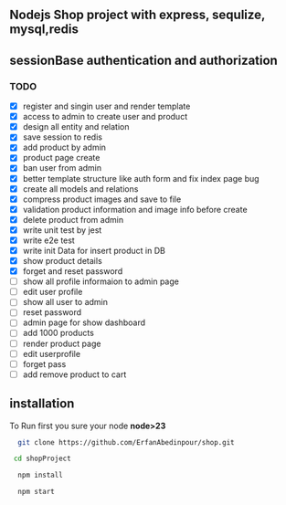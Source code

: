 ## Nodejs Shop project with express, sequlize, mysql,redis
## sessionBase authentication and authorization

### TODO

- [x] register and singin user and render template
- [x] access to admin to create user and product
- [x] design all entity and relation
- [x] save session to redis
- [x] add product by admin
- [x] product page create 
- [x] ban user from admin
- [x] better template structure like auth form and fix index page bug
- [x] create all models and relations 
- [x] compress product images and save to file
- [x] validation product information and image info before create 
- [x] delete product from admin
- [x] write unit test by jest 
- [x] write e2e test 
- [x] write init Data for insert product in DB
- [x] show product details
- [x] forget and reset password
- [ ] show all profile informaion to admin page
- [ ] edit user profile
- [ ] show all user to admin
- [ ] reset password
- [ ] admin page for show dashboard
- [ ] add 1000 products
- [ ] render product page
- [ ] edit userprofile 
- [ ] forget pass
- [ ] add remove product to cart

## installation 

To Run first you sure your node **node>23**
```sh
  git clone https://github.com/ErfanAbedinpour/shop.git
```
```sh
 cd shopProject
```
```sh
  npm install
```
```sh
  npm start
```


